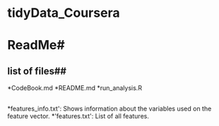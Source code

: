 tidyData_Coursera
=================
# ReadMe#

## list of files##
*CodeBook.md
*README.md
*run_analysis.R

##
*features_info.txt': Shows information about the variables used on the feature vector.
*'features.txt': List of all features.

